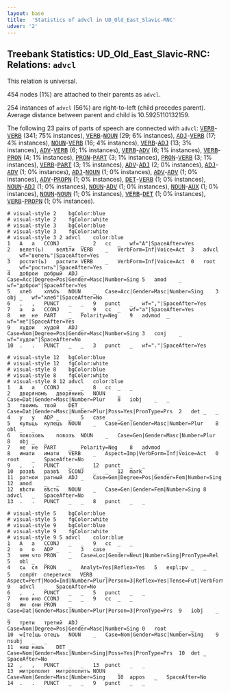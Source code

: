 ```yaml
---
layout: base
title:  'Statistics of advcl in UD_Old_East_Slavic-RNC'
udver: '2'
---
```


## Treebank Statistics: UD_Old_East_Slavic-RNC: Relations: `advcl`

This relation is universal.

454 nodes (1%) are attached to their parents as `advcl`.

254 instances of `advcl` (56%) are right-to-left (child precedes parent).
Average distance between parent and child is 10.5925110132159.

The following 23 pairs of parts of speech are connected with `advcl`: <tt><a href="orv_rnc-pos-VERB.html">VERB</a></tt>-<tt><a href="orv_rnc-pos-VERB.html">VERB</a></tt> (341; 75% instances), <tt><a href="orv_rnc-pos-VERB.html">VERB</a></tt>-<tt><a href="orv_rnc-pos-NOUN.html">NOUN</a></tt> (29; 6% instances), <tt><a href="orv_rnc-pos-ADJ.html">ADJ</a></tt>-<tt><a href="orv_rnc-pos-VERB.html">VERB</a></tt> (17; 4% instances), <tt><a href="orv_rnc-pos-NOUN.html">NOUN</a></tt>-<tt><a href="orv_rnc-pos-VERB.html">VERB</a></tt> (16; 4% instances), <tt><a href="orv_rnc-pos-VERB.html">VERB</a></tt>-<tt><a href="orv_rnc-pos-ADJ.html">ADJ</a></tt> (13; 3% instances), <tt><a href="orv_rnc-pos-ADV.html">ADV</a></tt>-<tt><a href="orv_rnc-pos-VERB.html">VERB</a></tt> (6; 1% instances), <tt><a href="orv_rnc-pos-VERB.html">VERB</a></tt>-<tt><a href="orv_rnc-pos-ADV.html">ADV</a></tt> (6; 1% instances), <tt><a href="orv_rnc-pos-VERB.html">VERB</a></tt>-<tt><a href="orv_rnc-pos-PRON.html">PRON</a></tt> (4; 1% instances), <tt><a href="orv_rnc-pos-PRON.html">PRON</a></tt>-<tt><a href="orv_rnc-pos-PART.html">PART</a></tt> (3; 1% instances), <tt><a href="orv_rnc-pos-PRON.html">PRON</a></tt>-<tt><a href="orv_rnc-pos-VERB.html">VERB</a></tt> (3; 1% instances), <tt><a href="orv_rnc-pos-VERB.html">VERB</a></tt>-<tt><a href="orv_rnc-pos-PART.html">PART</a></tt> (3; 1% instances), <tt><a href="orv_rnc-pos-ADV.html">ADV</a></tt>-<tt><a href="orv_rnc-pos-ADJ.html">ADJ</a></tt> (2; 0% instances), <tt><a href="orv_rnc-pos-ADJ.html">ADJ</a></tt>-<tt><a href="orv_rnc-pos-ADV.html">ADV</a></tt> (1; 0% instances), <tt><a href="orv_rnc-pos-ADJ.html">ADJ</a></tt>-<tt><a href="orv_rnc-pos-NOUN.html">NOUN</a></tt> (1; 0% instances), <tt><a href="orv_rnc-pos-ADV.html">ADV</a></tt>-<tt><a href="orv_rnc-pos-ADV.html">ADV</a></tt> (1; 0% instances), <tt><a href="orv_rnc-pos-ADV.html">ADV</a></tt>-<tt><a href="orv_rnc-pos-PROPN.html">PROPN</a></tt> (1; 0% instances), <tt><a href="orv_rnc-pos-DET.html">DET</a></tt>-<tt><a href="orv_rnc-pos-VERB.html">VERB</a></tt> (1; 0% instances), <tt><a href="orv_rnc-pos-NOUN.html">NOUN</a></tt>-<tt><a href="orv_rnc-pos-ADJ.html">ADJ</a></tt> (1; 0% instances), <tt><a href="orv_rnc-pos-NOUN.html">NOUN</a></tt>-<tt><a href="orv_rnc-pos-ADV.html">ADV</a></tt> (1; 0% instances), <tt><a href="orv_rnc-pos-NOUN.html">NOUN</a></tt>-<tt><a href="orv_rnc-pos-AUX.html">AUX</a></tt> (1; 0% instances), <tt><a href="orv_rnc-pos-NOUN.html">NOUN</a></tt>-<tt><a href="orv_rnc-pos-NOUN.html">NOUN</a></tt> (1; 0% instances), <tt><a href="orv_rnc-pos-VERB.html">VERB</a></tt>-<tt><a href="orv_rnc-pos-DET.html">DET</a></tt> (1; 0% instances), <tt><a href="orv_rnc-pos-VERB.html">VERB</a></tt>-<tt><a href="orv_rnc-pos-PROPN.html">PROPN</a></tt> (1; 0% instances).


~~~ conllu
# visual-style 2	bgColor:blue
# visual-style 2	fgColor:white
# visual-style 3	bgColor:blue
# visual-style 3	fgColor:white
# visual-style 3 2 advcl	color:blue
1	А	а	CCONJ	_	_	2	cc	_	wf="А"|SpaceAfter=Yes
2	велет(ь)	велѣти	VERB	_	VerbForm=Inf|Voice=Act	3	advcl	_	wf="велеть"|SpaceAfter=Yes
3	ростит(ь)	растити	VERB	_	VerbForm=Inf|Voice=Act	0	root	_	wf="ростить"|SpaceAfter=Yes
4	доброи	добрый	ADJ	_	Case=Acc|Degree=Pos|Gender=Masc|Number=Sing	5	amod	_	wf="доброи"|SpaceAfter=Yes
5	хлеб	хлѣбъ	NOUN	_	Case=Acc|Gender=Masc|Number=Sing	3	obj	_	wf="хлеб"|SpaceAfter=No
6	,	,	PUNCT	_	_	9	punct	_	wf=","|SpaceAfter=Yes
7	а	а	CCONJ	_	_	9	cc	_	wf="а"|SpaceAfter=Yes
8	не	не	PART	_	Polarity=Neg	9	advmod	_	wf="не"|SpaceAfter=Yes
9	худои	худой	ADJ	_	Case=Nom|Degree=Pos|Gender=Masc|Number=Sing	3	conj	_	wf="худои"|SpaceAfter=No
10	.	.	PUNCT	_	_	3	punct	_	wf="."|SpaceAfter=Yes

~~~


~~~ conllu
# visual-style 12	bgColor:blue
# visual-style 12	fgColor:white
# visual-style 8	bgColor:blue
# visual-style 8	fgColor:white
# visual-style 8 12 advcl	color:blue
1	А	а	CCONJ	_	_	8	cc	_	_
2	дворяномъ	дворянинъ	NOUN	_	Case=Dat|Gender=Masc|Number=Plur	8	iobj	_	_
3	твоимъ	твой	DET	_	Case=Dat|Gender=Masc|Number=Plur|Poss=Yes|PronType=Prs	2	det	_	_
4	у	у	ADP	_	_	5	case	_	_
5	купьць	купецъ	NOUN	_	Case=Gen|Gender=Masc|Number=Plur	8	obl	_	_
6	повозовъ	повозъ	NOUN	_	Case=Gen|Gender=Masc|Number=Plur	8	obj	_	_
7	не	не	PART	_	Polarity=Neg	8	advmod	_	_
8	имати	имати	VERB	_	Aspect=Imp|VerbForm=Inf|Voice=Act	0	root	_	SpaceAfter=No
9	,	,	PUNCT	_	_	12	punct	_	_
10	развѣ	развѣ	SCONJ	_	_	12	mark	_	_
11	ратнои	ратный	ADJ	_	Case=Gen|Degree=Pos|Gender=Fem|Number=Sing	12	amod	_	_
12	вѣсти	вѣсть	NOUN	_	Case=Gen|Gender=Fem|Number=Sing	8	advcl	_	SpaceAfter=No
13	.	.	PUNCT	_	_	8	punct	_	_

~~~


~~~ conllu
# visual-style 5	bgColor:blue
# visual-style 5	fgColor:white
# visual-style 9	bgColor:blue
# visual-style 9	fgColor:white
# visual-style 9 5 advcl	color:blue
1	А	а	CCONJ	_	_	9	cc	_	_
2	о	о	ADP	_	_	3	case	_	_
3	чем	что	PRON	_	Case=Loc|Gender=Neut|Number=Sing|PronType=Rel	5	obl	_	_
4	сѧ	ся	PRON	_	Analyt=Yes|Reflex=Yes	5	expl:pv	_	_
5	сопрꙋт	сперетися	VERB	_	Aspect=Perf|Mood=Ind|Number=Plur|Person=3|Reflex=Yes|Tense=Fut|VerbForm=Fin|Voice=Mid	9	advcl	_	SpaceAfter=No
6	,	,	PUNCT	_	_	5	punct	_	_
7	ино	ино	CCONJ	_	_	9	cc	_	_
8	им	они	PRON	_	Case=Dat|Gender=Masc|Number=Plur|Person=3|PronType=Prs	9	iobj	_	_
9	трети	третий	ADJ	_	Case=Nom|Degree=Pos|Gender=Masc|Number=Sing	0	root	_	_
10	ѡ[те]ць	отецъ	NOUN	_	Case=Nom|Gender=Masc|Number=Sing	9	nsubj	_	_
11	наш	нашъ	DET	_	Case=Nom|Gender=Masc|Number=Sing|Poss=Yes|PronType=Prs	10	det	_	SpaceAfter=No
12	,	,	PUNCT	_	_	13	punct	_	_
13	митрополит	митрополитъ	NOUN	_	Case=Nom|Gender=Masc|Number=Sing	10	appos	_	SpaceAfter=No
14	.	.	PUNCT	_	_	9	punct	_	_

~~~


